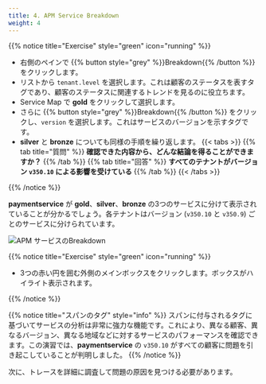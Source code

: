 ```yaml
---
title: 4. APM Service Breakdown
weight: 4
---
```


{{% notice title="Exercise" style="green" icon="running" %}}

* 右側のペインで {{% button style="grey"  %}}Breakdown{{% /button %}} をクリックします。
* リストから `tenant.level` を選択します。これは顧客のステータスを表すタグであり、顧客のステータスに関連するトレンドを見るのに役立ちます。
* Service Map で **gold** をクリックして選択します。
* さらに {{% button style="grey"  %}}Breakdown{{% /button %}} をクリックし、`version` を選択します。これはサービスのバージョンを示すタグです。
* **silver** と **bronze** についても同様の手順を繰り返します。
{{< tabs >}}
{{% tab title="質問" %}}
**確認できた内容から、どんな結論を得ることができますか？**
{{% /tab %}}
{{% tab title="回答" %}}
**すべてのテナントがバージョン `v350.10` による影響を受けている**
{{% /tab %}}
{{< /tabs >}}

{{% /notice %}}

**paymentservice** が **gold**、**silver**、**bronze** の3つのサービスに分けて表示されていることが分かるでしょう。各テナントはバージョン (`v350.10` と `v350.9`) ごとのサービスに分けられています。

![APM サービスのBreakdown](../images/apm-service-breakdown.png)

{{% notice title="Exercise" style="green" icon="running" %}}

* 3つの赤い円を囲む外側のメインボックスをクリックします。ボックスがハイライト表示されます。

{{% /notice %}}

{{% notice title="スパンのタグ" style="info" %}}
スパンに付与されるタグに基づいてサービスの分析は非常に強力な機能です。これにより、異なる顧客、異なるバージョン、異なる地域などに対するサービスのパフォーマンスを確認できます。この演習では、**paymentservice** の `v350.10` がすべての顧客に問題を引き起こしていることが判明しました。
{{% /notice %}}

次に、トレースを詳細に調査して問題の原因を見つける必要があります。
